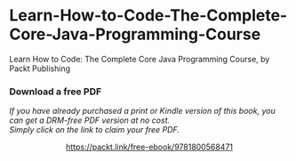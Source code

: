 # Learn-How-to-Code-The-Complete-Core-Java-Programming-Course
Learn How to Code: The Complete Core Java Programming Course, by Packt Publishing
### Download a free PDF

 <i>If you have already purchased a print or Kindle version of this book, you can get a DRM-free PDF version at no cost.<br>Simply click on the link to claim your free PDF.</i>
<p align="center"> <a href="https://packt.link/free-ebook/9781800568471">https://packt.link/free-ebook/9781800568471 </a> </p>
